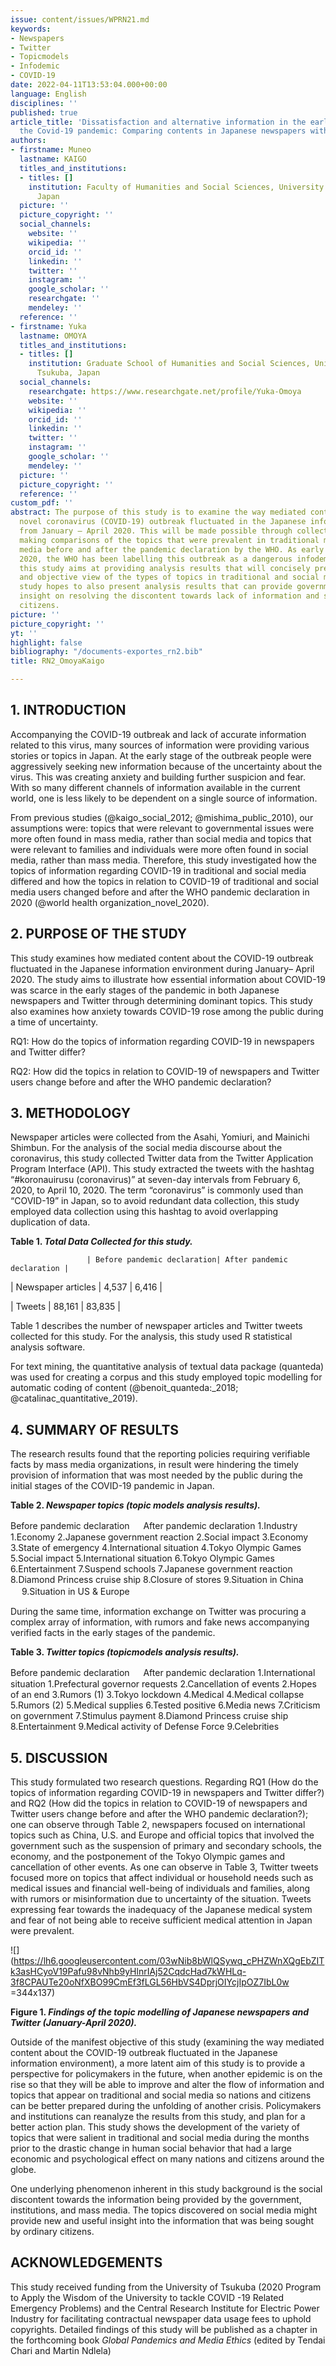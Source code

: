 ```yaml
---
issue: content/issues/WPRN21.md
keywords:
- Newspapers
- Twitter
- Topicmodels
- Infodemic
- COVID-19
date: 2022-04-11T13:53:04.000+00:00
language: English
disciplines: ''
published: true
article_title: 'Dissatisfaction and alternative information in the early stages of
  the Covid-19 pandemic: Comparing contents in Japanese newspapers with Twitter'
authors:
- firstname: Muneo
  lastname: KAIGO
  titles_and_institutions:
  - titles: []
    institution: Faculty of Humanities and Social Sciences, University of Tsukuba,
      Japan
  picture: ''
  picture_copyright: ''
  social_channels:
    website: ''
    wikipedia: ''
    orcid_id: ''
    linkedin: ''
    twitter: ''
    instagram: ''
    google_scholar: ''
    researchgate: ''
    mendeley: ''
  reference: ''
- firstname: Yuka
  lastname: OMOYA
  titles_and_institutions:
  - titles: []
    institution: Graduate School of Humanities and Social Sciences, University of
      Tsukuba, Japan
  social_channels:
    researchgate: https://www.researchgate.net/profile/Yuka-Omoya
    website: ''
    wikipedia: ''
    orcid_id: ''
    linkedin: ''
    twitter: ''
    instagram: ''
    google_scholar: ''
    mendeley: ''
  picture: ''
  picture_copyright: ''
  reference: ''
custom_pdf: ''
abstract: The purpose of this study is to examine the way mediated content about the
  novel coronavirus (COVID-19) outbreak fluctuated in the Japanese information environment
  from January – April 2020. This will be made possible through collecting data and
  making comparisons of the topics that were prevalent in traditional media and social
  media before and after the pandemic declaration by the WHO. As early as February
  2020, the WHO has been labelling this outbreak as a dangerous infodemic therefore
  this study aims at providing analysis results that will concisely present an accurate
  and objective view of the types of topics in traditional and social media. This
  study hopes to also present analysis results that can provide governments with new
  insight on resolving the discontent towards lack of information and suspicion among
  citizens.
picture: ''
picture_copyright: ''
yt: ''
highlight: false
bibliography: "/documents-exportes_rn2.bib"
title: RN2_OmoyaKaigo

---
```

## 1. INTRODUCTION

Accompanying the COVID-19 outbreak and lack of accurate information related to this virus, many sources of information were providing various stories or topics in Japan. At the early stage of the outbreak people were aggressively seeking new information because of the uncertainty about the virus. This was creating anxiety and building further suspicion and fear. With so many different channels of information available in the current world, one is less likely to be dependent on a single source of information.

From previous studies (@kaigo_social_2012; @mishima_public_2010), our assumptions were: topics that were relevant to governmental issues were more often found in mass media, rather than social media and topics that were relevant to families and individuals were more often found in social media, rather than mass media. Therefore, this study investigated how the topics of information regarding COVID-19 in traditional and social media differed and how the topics in relation to COVID-19 of traditional and social media users changed before and after the WHO pandemic declaration in 2020 (@world health organization_novel_2020).

## 2. PURPOSE OF THE STUDY

This study examines how mediated content about the COVID-19 outbreak fluctuated in the Japanese information environment during January– April 2020. The study aims to illustrate how essential information about COVID-19 was scarce in the early stages of the pandemic in both Japanese newspapers and Twitter through determining dominant topics. This study also examines how anxiety towards COVID-19 rose among the public during a time of uncertainty.

RQ1: How do the topics of information regarding COVID-19 in newspapers and Twitter differ?

RQ2: How did the topics in relation to COVID-19 of newspapers and Twitter users change before and after the WHO pandemic declaration?

## 3. METHODOLOGY

Newspaper articles were collected from the Asahi, Yomiuri, and Mainichi Shimbun. For the analysis of the social media discourse about the coronavirus, this study collected Twitter data from the Twitter Application Program Interface (API). This study extracted the tweets with the hashtag “#koronauirusu (coronavirus)” at seven-day intervals from February 6, 2020, to April 10, 2020. The term “coronavirus” is commonly used than “COVID-19” in Japan, so to avoid redundant data collection, this study employed data collection using this hashtag to avoid overlapping duplication of data.

**Table 1. _Total Data Collected for this study._**

                     | Before pandemic declaration| After pandemic declaration | 

| Newspaper articles | 4,537                      | 6,416                      |

| Tweets             | 88,161                     | 83,835                     |

Table 1 describes the number of newspaper articles and Twitter tweets collected for this study. For the analysis, this study used R statistical analysis software.

For text mining, the quantitative analysis of textual data package (quanteda) was used for creating a corpus and this study employed topic modelling for automatic coding of content (@benoit_quanteda:_2018; @catalinac_quantitative_2019).

## 4. SUMMARY OF RESULTS

The research results found that the reporting policies requiring verifiable facts by mass media organizations, in result were hindering the timely provision of information that was most needed by the public during the initial stages of the COVID-19 pandemic in Japan.

**Table 2. _Newspaper topics (topic models analysis results)._**

Before pandemic declaration	　	After pandemic declaration
1\.Industry		                 1.Economy
2\.Japanese government reaction	 2.Social impact
3\.Economy		                 3.State of emergency
4\.International situation	     4.Tokyo Olympic Games
5\.Social impact		         5.International situation
6\.Tokyo Olympic Games	         6.Entertainment
7\.Suspend schools		         7.Japanese government reaction
8\.Diamond Princess cruise ship	 8.Closure of stores
9\.Situation in China	　	    9.Situation in US & Europe

During the same time, information exchange on Twitter was procuring a complex array of information, with rumors and fake news accompanying verified facts in the early stages of the pandemic.

**Table 3. _Twitter topics (topicmodels analysis results)._**

Before pandemic declaration	　	   After pandemic declaration
1\.International situation	        1.Prefectural governor requests
2\.Cancellation of events	        2.Hopes of an end
3\.Rumors (1)		                3.Tokyo lockdown
4\.Medical		                    4.Medical collapse
5\.Rumors (2)		                5.Medical supplies
6\.Tested positive		            6.Media news
7\.Criticism on government	        7.Stimulus payment
8\.Diamond Princess cruise ship	    8.Entertainment
9\.Medical activity of Defense Force	9.Celebrities

## 5. DISCUSSION

This study formulated two research questions. Regarding RQ1 (How do the topics of information regarding COVID-19 in newspapers and Twitter differ?) and RQ2 (How did the topics in relation to COVID-19 of newspapers and Twitter users change before and after the WHO pandemic declaration?); one can observe through Table 2, newspapers focused on international topics such as China, U.S. and Europe and official topics that involved the government such as the suspension of primary and secondary schools, the economy, and the postponement of the Tokyo Olympic games and cancellation of other events. As one can observe in Table 3, Twitter tweets focused more on topics that affect individual or household needs such as medical issues and financial well-being of individuals and families, along with rumors or misinformation due to uncertainty of the situation. Tweets expressing fear towards the inadequacy of the Japanese medical system and fear of not being able to receive sufficient medical attention in Japan were prevalent.

![](https://lh6.googleusercontent.com/03wNib8bWlQSywq_cPHZWnXQgEbZITk3asHCyoV19Pafu98vNhb9yHlnrIAj52CqdcHad7kWHLq-3f8CPAUTe20oNfXBO99CmEf3fLGL56HbVS4DprjOIYcjIpOZ7IbL0w =344x137)

**Figure 1. _Findings of the topic modelling of Japanese newspapers and Twitter (January-April 2020)._**

Outside of the manifest objective of this study (examining the way mediated content about the COVID-19 outbreak fluctuated in the Japanese information environment), a more latent aim of this study is to provide a perspective for policymakers in the future, when another epidemic is on the rise so that they will be able to improve and alter the flow of information and topics that appear on traditional and social media so nations and citizens can be better prepared during the unfolding of another crisis. Policymakers and institutions can reanalyze the results from this study, and plan for a better action plan. This study shows the development of the variety of topics that were salient in traditional and social media during the months prior to the drastic change in human social behavior that had a large economic and psychological effect on many nations and citizens around the globe.

One underlying phenomenon inherent in this study background is the social discontent towards the information being provided by the government, institutions, and mass media. The topics discovered on social media might provide new and useful insight into the information that was being sought by ordinary citizens.

## ACKNOWLEDGEMENTS

This study received funding from the University of Tsukuba (2020 Program to Apply the Wisdom of the University to tackle COVID -19 Related Emergency Problems) and the Central Research Institute for Electric Power Industry for facilitating contractual newspaper data usage fees to uphold copyrights. Detailed findings of this study will be published as a chapter in the forthcoming book _Global Pandemics and Media Ethics_ (edited by Tendai Chari and Martin Ndlela)